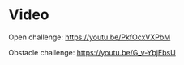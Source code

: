 Video
====

Open challenge: https://youtu.be/PkfOcxVXPbM

Obstacle challenge: https://youtu.be/G_v-YbjEbsU

